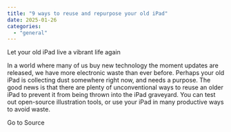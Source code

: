 ```yaml
---
title: "9 ways to reuse and repurpose your old iPad"
date: 2025-01-26
categories: 
  - "general"
---
```


Let your old iPad live a vibrant life again

In a world where many of us buy new technology the moment updates are released, we have more electronic waste than ever before. Perhaps your old iPad is collecting dust somewhere right now, and needs a purpose. The good news is that there are plenty of unconventional ways to reuse an older iPad to prevent it from being thrown into the iPad graveyard. You can test out open-source illustration tools, or use your iPad in many productive ways to avoid waste.

Go to Source

